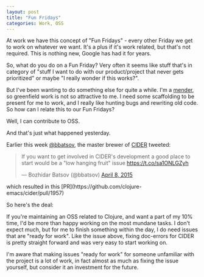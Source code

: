 ```yaml
---
layout: post
title: "Fun Fridays"
categories: Work, OSS
---
```


At work we have this concept of "Fun Fridays" - every other Friday we get to work on whatever we want. 
It's a plus if it's work related, but that's not required. This is nothing new, Google has had it for years.

So, what do you do on a Fun Friday? Very often it seems like stuff that's in category of 
"stuff I want to do with our product/project that never gets prioritized" or maybe "I really wonder if this works?".

But I've been wanting to do something else for quite a while. I'm a [mender](http://corgibytes.com/blog/makers/menders/software/2015/08/14/makers-vs-menders/),
so greenfield work is not so attractive to me. I need some scaffolding to be present for me to work, and I really like hunting bugs and
rewriting old code. So how can I relate this to our Fun Fridays?

Well, I can contribute to OSS. 

And that's just what happened yesterday. 

Earlier this week [@bbatsov](htttps://twitter.com/bbatsov), the master brewer of [CIDER](https://cider.readthedocs.org) tweeted:
<blockquote class="twitter-tweet" data-lang="en"><p lang="en" dir="ltr">If you want to get involved in CIDER&#39;s development a good place to start would be a &quot;low hanging fruit&quot; issue <a href="https://t.co/sa1ONLGZyh">https://t.co/sa1ONLGZyh</a></p>&mdash; Bozhidar Batsov (@bbatsov) <a href="https://twitter.com/bbatsov/status/585880821531340800">April 8, 2015</a></blockquote> <script async src="//platform.twitter.com/widgets.js" charset="utf-8"></script>
which resulted in this [PR](https://github.com/clojure-emacs/cider/pull/1957)

So here's the deal:

If you're maintaining an OSS related to Clojure, and want a part of my 10% time, I'd be more than happy working on the most mundane tasks.
I don't expect much, but for me to finish something within the day, I do need issues that are "ready for work". Like the issue above,
fixing doc-errors for CIDER is pretty straight forward and was very easy to start working on.

I'm aware that making issues "ready for work" for someone unfamiliar with the project is a lot of work, in fact almost as much as 
fixing the issue yourself, but consider it an investment for the future.

